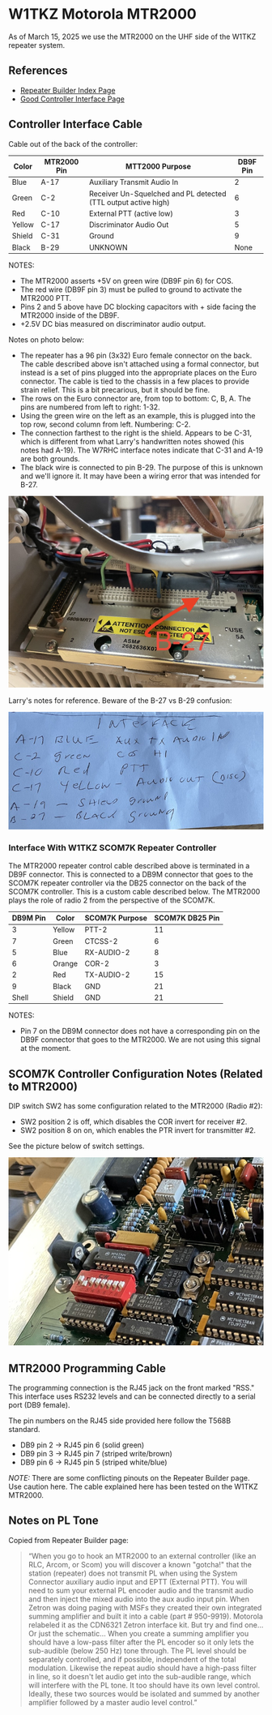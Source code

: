 W1TKZ Motorola MTR2000
======================

As of March 15, 2025 we use the MTR2000 on the UHF side of the W1TKZ 
repeater system.

## References

* [Repeater Builder Index Page](https://www.repeater-builder.com/motorola/mtr2k/mtr-index.html)
* [Good Controller Interface Page](https://www.repeater-builder.com/motorola/mtr2k/mtr-interfacing/mtr2000-interfacing.html)

## Controller Interface Cable

Cable out of the back of the controller:

| Color  | MTR2000 Pin | MTT2000 Purpose             | DB9F Pin |
|--------|-------------|-----------------------------|----------|
| Blue   | A-17        | Auxiliary Transmit Audio In |    2     |
| Green  | C-2         | Receiver Un-Squelched and PL detected (TTL output active high) | 6  | 
| Red    | C-10        | External PTT (active low)   |    3     |
| Yellow | C-17        | Discriminator Audio Out     |    5     |
| Shield | C-31        | Ground                      |    9     |
| Black  | B-29        | UNKNOWN                     |  None    |

NOTES:
* The MTR2000 asserts +5V on green wire (DB9F pin 6) for COS.
* The red wire (DB9F pin 3) must be pulled to ground to activate the MTR2000 PTT.
* Pins 2 and 5 above have DC blocking capacitors with + side facing the MTR2000
inside of the DB9F.
* +2.5V DC bias measured on discriminator audio output.

Notes on photo below:
* The repeater has a 96 pin (3x32) Euro female connector on the back. The cable described above isn't attached using a formal connector, but instead is a set of pins plugged into the appropriate places on the Euro connector. The cable is tied to the chassis in a few places to provide strain relief.  This is a bit precarious, but it should be fine.   
* The rows on the Euro connector are, from top to bottom: C, B, A. The pins are numbered from left to right: 1-32.
* Using the green wire on the left as an example, this is plugged into the top row, second column from left. Numbering: C-2.
* The connection farthest to the right is the shield.  Appears to be C-31, which is different from what Larry's handwritten notes showed (his notes had A-19). The W7RHC interface notes
indicate that C-31 and A-19 are both grounds.
* The black wire is connected to pin B-29. The purpose of this is unknown and we'll ignore it. It may have been a wiring error that was intended for B-27.

![System Picture](docs/IMG_1867.jpg)

Larry's notes for reference. Beware of the B-27 vs B-29 confusion:

![System Picture](docs/IMG_1860.jpg)

### Interface With W1TKZ SCOM7K Repeater Controller

The MTR2000 repeater control cable described above is terminated in a DB9F connector.
This is connected to a DB9M connector that goes to the SCOM7K repeater controller
via the DB25 connector on the back of the SCOM7K controller. This is a custom cable described
below.  The MTR2000 plays the role of radio 2 from the perspective of the 
SCOM7K.

| DB9M Pin | Color  | SCOM7K Purpose | SCOM7K DB25 Pin |
|----------|--------|----------------|-----------------|
| 3        | Yellow | PTT-2          | 11              |
| 7        | Green  | CTCSS-2        | 6               | 
| 5        | Blue   | RX-AUDIO-2     | 8               |
| 6        | Orange | COR-2          | 3               | 
| 2        | Red    | TX-AUDIO-2     | 15              | 
| 9        | Black  | GND            | 21              |
| Shell    | Shield | GND            | 21              |

NOTES:
* Pin 7 on the DB9M connector does not have a corresponding pin
on the DB9F connector that goes to the MTR2000. We are not using this signal
at the moment.

## SCOM7K Controller Configuration Notes (Related to MTR2000)

DIP switch SW2 has some configuration related to the MTR2000 (Radio #2):

* SW2 position 2 is off, which disables the COR invert for receiver #2. 
* SW2 position 8 on on, which enables the PTR invert for transmitter #2. 

See the picture below of switch settings.

![System Picture](docs/IMG_1891.jpg)

## MTR2000 Programming Cable

The programming connection is the RJ45 jack on the front marked "RSS." This interface uses RS232 levels and can be connected directly to a serial port (DB9 female).

The pin numbers on the RJ45 side provided here follow the T568B standard.

* DB9 pin 2 -> RJ45 pin 6 (solid green)
* DB9 pin 3 -> RJ45 pin 7 (striped write/brown)
* DB9 pin 6 -> RJ45 pin 5 (striped white/blue)

*NOTE:* There are some conflicting pinouts on the Repeater Builder page. Use caution here. The cable explained here has been tested on the W1TKZ MTR2000.

## Notes on PL Tone

Copied from Repeater Builder page: 

> “When you go to hook an MTR2000 to an external controller (like an RLC, Arcom, or Scom) you will discover a known "gotcha!" that the station (repeater) does not transmit PL when using the System Connector auxiliary audio input and EPTT (External PTT). You will need to sum your external PL encoder audio and the transmit audio and then inject the mixed audio into the aux audio input pin. When Zetron was doing paging with MSFs they created their own integrated summing amplifier and built it into a cable (part # 950-9919). Motorola relabeled it as the CDN6321 Zetron interface kit. But try and find one… Or just the schematic… When you create a summing amplifier you should have a low-pass filter after the PL encoder so it only lets the sub-audible (below 250 Hz) tone through. The PL level should be separately controlled, and if possible, independent of the total modulation. Likewise the repeat audio should have a high-pass filter in line, so it doesn't let audio get into the sub-audible range, which will interfere with the PL tone. It too should have its own level control. Ideally, these two sources would be isolated and summed by another amplifier followed by a master audio level control.”
